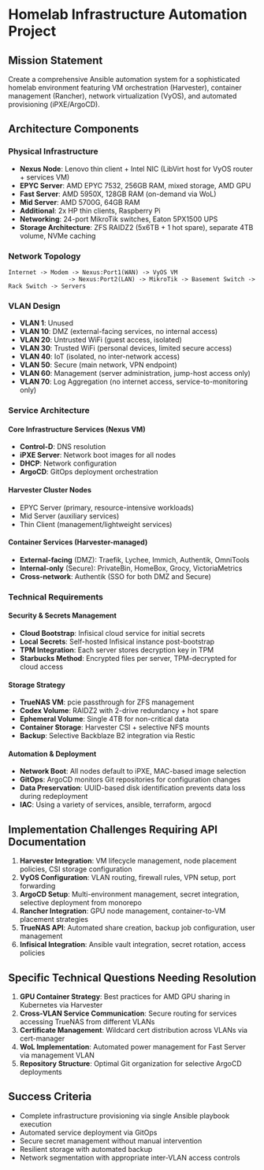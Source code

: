 # Homelab Infrastructure Automation Project

## Mission Statement
Create a comprehensive Ansible automation system for a sophisticated homelab environment featuring VM orchestration (Harvester), container management (Rancher), network virtualization (VyOS), and automated provisioning (iPXE/ArgoCD).

## Architecture Components

### Physical Infrastructure
- **Nexus Node**: Lenovo thin client + Intel NIC (LibVirt host for VyOS router + services VM)
- **EPYC Server**: AMD EPYC 7532, 256GB RAM, mixed storage, AMD GPU
- **Fast Server**: AMD 5950X, 128GB RAM (on-demand via WoL)
- **Mid Server**: AMD 5700G, 64GB RAM
- **Additional**: 2x HP thin clients, Raspberry Pi
- **Networking**: 24-port MikroTik switches, Eaton 5PX1500 UPS
- **Storage Architecture**: ZFS RAIDZ2 (5x6TB + 1 hot spare), separate 4TB volume, NVMe caching

### Network Topology
```
Internet -> Modem -> Nexus:Port1(WAN) -> VyOS VM
                 -> Nexus:Port2(LAN) -> MikroTik -> Basement Switch -> Rack Switch -> Servers
```

### VLAN Design
- **VLAN 1**: Unused
- **VLAN 10**: DMZ (external-facing services, no internal access)
- **VLAN 20**: Untrusted WiFi (guest access, isolated)
- **VLAN 30**: Trusted WiFi (personal devices, limited secure access)
- **VLAN 40**: IoT (isolated, no inter-network access)
- **VLAN 50**: Secure (main network, VPN endpoint)
- **VLAN 60**: Management (server administration, jump-host access only)
- **VLAN 70**: Log Aggregation (no internet access, service-to-monitoring only)

### Service Architecture

#### Core Infrastructure Services (Nexus VM)
- **Control-D**: DNS resolution
- **iPXE Server**: Network boot images for all nodes
- **DHCP**: Network configuration
- **ArgoCD**: GitOps deployment orchestration

#### Harvester Cluster Nodes
- EPYC Server (primary, resource-intensive workloads)
- Mid Server (auxiliary services)
- Thin Client (management/lightweight services)

#### Container Services (Harvester-managed)
- **External-facing** (DMZ): Traefik, Lychee, Immich, Authentik, OmniTools
- **Internal-only** (Secure): PrivateBin, HomeBox, Grocy, VictoriaMetrics
- **Cross-network**: Authentik (SSO for both DMZ and Secure)

### Technical Requirements

#### Security & Secrets Management
- **Cloud Bootstrap**: Infisical cloud service for initial secrets
- **Local Secrets**: Self-hosted Infisical instance post-bootstrap
- **TPM Integration**: Each server stores decryption key in TPM
- **Starbucks Method**: Encrypted files per server, TPM-decrypted for cloud access

#### Storage Strategy
- **TrueNAS VM**: pcie passthrough for ZFS management
- **Codex Volume**: RAIDZ2 with 2-drive redundancy + hot spare
- **Ephemeral Volume**: Single 4TB for non-critical data
- **Container Storage**: Harvester CSI + selective NFS mounts
- **Backup**: Selective Backblaze B2 integration via Restic

#### Automation & Deployment
- **Network Boot**: All nodes default to iPXE, MAC-based image selection
- **GitOps**: ArgoCD monitors Git repositories for configuration changes
- **Data Preservation**: UUID-based disk identification prevents data loss during redeployment
- **IAC**: Using a variety of services, ansible, terraform, argocd 

## Implementation Challenges Requiring API Documentation

1. **Harvester Integration**: VM lifecycle management, node placement policies, CSI storage configuration
2. **VyOS Configuration**: VLAN routing, firewall rules, VPN setup, port forwarding
3. **ArgoCD Setup**: Multi-environment management, secret integration, selective deployment from monorepo
4. **Rancher Integration**: GPU node management, container-to-VM placement strategies
5. **TrueNAS API**: Automated share creation, backup job configuration, user management
6. **Infisical Integration**: Ansible vault integration, secret rotation, access policies

## Specific Technical Questions Needing Resolution

1. **GPU Container Strategy**: Best practices for AMD GPU sharing in Kubernetes via Harvester
2. **Cross-VLAN Service Communication**: Secure routing for services accessing TrueNAS from different VLANs
3. **Certificate Management**: Wildcard cert distribution across VLANs via cert-manager
4. **WoL Implementation**: Automated power management for Fast Server via management VLAN
5. **Repository Structure**: Optimal Git organization for selective ArgoCD deployments

## Success Criteria
- Complete infrastructure provisioning via single Ansible playbook execution
- Automated service deployment via GitOps
- Secure secret management without manual intervention
- Resilient storage with automated backup
- Network segmentation with appropriate inter-VLAN access controls

